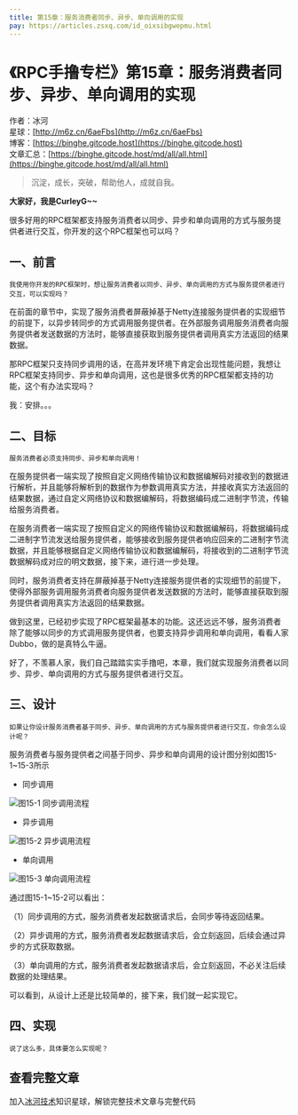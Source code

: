 ```yaml
---
title: 第15章：服务消费者同步、异步、单向调用的实现
pay: https://articles.zsxq.com/id_oixsibgwepmu.html
---
```


# 《RPC手撸专栏》第15章：服务消费者同步、异步、单向调用的实现

作者：冰河
<br/>星球：[http://m6z.cn/6aeFbs](http://m6z.cn/6aeFbs)
<br/>博客：[https://binghe.gitcode.host](https://binghe.gitcode.host)
<br/>文章汇总：[https://binghe.gitcode.host/md/all/all.html](https://binghe.gitcode.host/md/all/all.html)

> 沉淀，成长，突破，帮助他人，成就自我。

**大家好，我是CurleyG~~**

很多好用的RPC框架都支持服务消费者以同步、异步和单向调用的方式与服务提供者进行交互，你开发的这个RPC框架也可以吗？

## 一、前言

`我使用你开发的RPC框架时，想让服务消费者以同步、异步、单向调用的方式与服务提供者进行交互，可以实现吗？`

在前面的章节中，实现了服务消费者屏蔽掉基于Netty连接服务提供者的实现细节的前提下，以异步转同步的方式调用服务提供者。在外部服务调用服务消费者向服务提供者发送数据的方法时，能够直接获取到服务提供者调用真实方法返回的结果数据。

那RPC框架只支持同步调用的话，在高并发环境下肯定会出现性能问题，我想让RPC框架支持同步、异步和单向调用，这也是很多优秀的RPC框架都支持的功能，这个有办法实现吗？

我：安排。。。

## 二、目标

`服务消费者必须支持同步、异步和单向调用！`

在服务提供者一端实现了按照自定义网络传输协议和数据编解码对接收到的数据进行解析，并且能够将解析到的数据作为参数调用真实方法，并接收真实方法返回的结果数据，通过自定义网络协议和数据编解码，将数据编码成二进制字节流，传输给服务消费者。

在服务消费者一端实现了按照自定义的网络传输协议和数据编解码，将数据编码成二进制字节流发送给服务提供者，能够接收到服务提供者响应回来的二进制字节流数据，并且能够根据自定义网络传输协议和数据编解码，将接收到的二进制字节流数据解码成对应的明文数据，接下来，进行进一步处理。

同时，服务消费者支持在屏蔽掉基于Netty连接服务提供者的实现细节的前提下，使得外部服务调用服务消费者向服务提供者发送数据的方法时，能够直接获取到服务提供者调用真实方法返回的结果数据。

做到这里，已经初步实现了RPC框架最基本的功能。这还远远不够，服务消费者除了能够以同步的方式调用服务提供者，也要支持异步调用和单向调用，看看人家Dubbo，做的是真特么牛逼。

好了，不羡慕人家，我们自己踏踏实实手撸吧，本章，我们就实现服务消费者以同步、异步、单向调用的方式与服务提供者进行交互。

## 三、设计

`如果让你设计服务消费者基于同步、异步、单向调用的方式与服务提供者进行交互，你会怎么设计呢？`

服务消费者与服务提供者之间基于同步、异步和单向调用的设计图分别如图15-1~15-3所示

* 同步调用

![图15-1 同步调用流程](https://binghe.gitcode.host/assets/images/middleware/rpc/rpc-2022-06-30-002.png)

* 异步调用

![图15-2 异步调用流程](https://binghe.gitcode.host/assets/images/middleware/rpc/rpc-2022-06-30-003.png)

* 单向调用

![图15-3 单向调用流程](https://binghe.gitcode.host/assets/images/middleware/rpc/rpc-2022-06-30-005.png)

通过图15-1~15-2可以看出：

（1）同步调用的方式，服务消费者发起数据请求后，会同步等待返回结果。

（2）异步调用的方式，服务消费者发起数据请求后，会立刻返回，后续会通过异步的方式获取数据。

（3）单向调用的方式，服务消费者发起数据请求后，会立刻返回，不必关注后续数据的处理结果。

可以看到，从设计上还是比较简单的，接下来，我们就一起实现它。

## 四、实现

`说了这么多，具体要怎么实现呢？`

## 查看完整文章

加入[冰河技术](http://m6z.cn/6aeFbs)知识星球，解锁完整技术文章与完整代码
